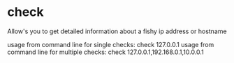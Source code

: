 # check
Allow's you to get detailed information about a fishy ip address or hostname

usage from command line for single checks: check 127.0.0.1
usage from command line for multiple checks: check 127.0.0.1,192.168.0.1,10.0.0.1
